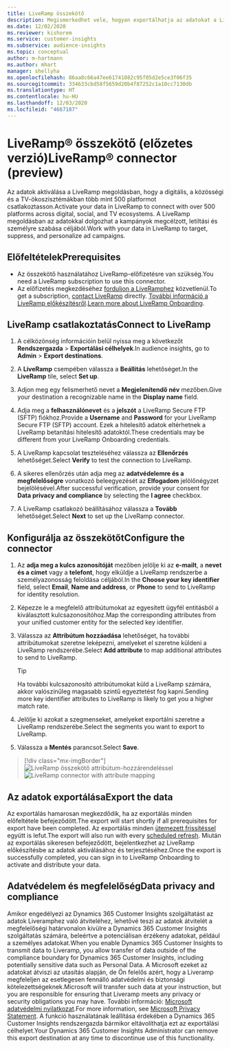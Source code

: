```yaml
---
title: LiveRamp összekötő
description: Megismerkedhet vele, hogyan exportálhatja az adatokat a LiveRamp megoldásba.
ms.date: 12/02/2020
ms.reviewer: kishorem
ms.service: customer-insights
ms.subservice: audience-insights
ms.topic: conceptual
author: m-hartmann
ms.author: mhart
manager: shellyha
ms.openlocfilehash: 86aa8c66a47ee61741082c95f05d2e5ce3f06f35
ms.sourcegitcommit: 334633cbd58f5659d20b4f87252c1a10cc7130db
ms.translationtype: HT
ms.contentlocale: hu-HU
ms.lasthandoff: 12/03/2020
ms.locfileid: "4667187"
---
```

# <a name="liverampreg-connector-preview"></a><span data-ttu-id="b006d-103">LiveRamp&reg; összekötő (előzetes verzió)</span><span class="sxs-lookup"><span data-stu-id="b006d-103">LiveRamp&reg; connector (preview)</span></span>

<span data-ttu-id="b006d-104">Az adatok aktiválása a LiveRamp megoldásban, hogy a digitális, a közösségi és a TV-ökoszisztémákban több mint 500 platformot csatlakoztasson.</span><span class="sxs-lookup"><span data-stu-id="b006d-104">Activate your data in LiveRamp to connect with over 500 platforms across digital, social, and TV ecosystems.</span></span> <span data-ttu-id="b006d-105">A LiveRamp megoldásban az adatokkal dolgozhat a kampányok megcélzott, letiltási és személyre szabása céljából.</span><span class="sxs-lookup"><span data-stu-id="b006d-105">Work with your data in LiveRamp to target, suppress, and personalize ad campaigns.</span></span>

## <a name="prerequisites"></a><span data-ttu-id="b006d-106">Előfeltételek</span><span class="sxs-lookup"><span data-stu-id="b006d-106">Prerequisites</span></span>

- <span data-ttu-id="b006d-107">Az összekötő használatához LiveRamp-előfizetésre van szükség.</span><span class="sxs-lookup"><span data-stu-id="b006d-107">You need a LiveRamp subscription to use this connector.</span></span>
- <span data-ttu-id="b006d-108">Az előfizetés megkezdéséhez [forduljon a LiveRamphez](https://liveramp.com/contact/) közvetlenül.</span><span class="sxs-lookup"><span data-stu-id="b006d-108">To get a subscription, [contact LiveRamp](https://liveramp.com/contact/) directly.</span></span> <span data-ttu-id="b006d-109">[További információ a LiveRamp előkészítésről](https://liveramp.com/our-platform/data-onboarding/).</span><span class="sxs-lookup"><span data-stu-id="b006d-109">[Learn more about LiveRamp Onboarding](https://liveramp.com/our-platform/data-onboarding/).</span></span>

## <a name="connect-to-liveramp"></a><span data-ttu-id="b006d-110">LiveRamp csatlakoztatás</span><span class="sxs-lookup"><span data-stu-id="b006d-110">Connect to LiveRamp</span></span>

1. <span data-ttu-id="b006d-111">A célközönség információin belül nyissa meg a következőt **Rendszergazda** > **Exportálási célhelyek**.</span><span class="sxs-lookup"><span data-stu-id="b006d-111">In audience insights, go to **Admin** > **Export destinations**.</span></span>

1. <span data-ttu-id="b006d-112">A **LiveRamp** csempében válassza a **Beállítás** lehetőséget.</span><span class="sxs-lookup"><span data-stu-id="b006d-112">In the **LiveRamp** tile, select **Set up**.</span></span>

1. <span data-ttu-id="b006d-113">Adjon meg egy felismerhető nevet a **Megjelenítendő név** mezőben.</span><span class="sxs-lookup"><span data-stu-id="b006d-113">Give your destination a recognizable name in the **Display name** field.</span></span>

1. <span data-ttu-id="b006d-114">Adja meg a **felhasználónevet** és a **jelszót** a LiveRamp Secure FTP (SFTP) fiókhoz.</span><span class="sxs-lookup"><span data-stu-id="b006d-114">Provide a **Username** and **Password** for your LiveRamp Secure FTP (SFTP) account.</span></span>
<span data-ttu-id="b006d-115">Ezek a hitelesítő adatok eltérhetnek a LiveRamp betanítási hitelesítő adatoktól.</span><span class="sxs-lookup"><span data-stu-id="b006d-115">These credentials may be different from your LiveRamp Onboarding credentials.</span></span>

1. <span data-ttu-id="b006d-116">A LiveRamp kapcsolat teszteléséhez válassza az **Ellenőrzés** lehetőséget.</span><span class="sxs-lookup"><span data-stu-id="b006d-116">Select **Verify** to test the connection to LiveRamp.</span></span>

1. <span data-ttu-id="b006d-117">A sikeres ellenőrzés után adja meg az **adatvédelemre és a megfelelőségre** vonatkozó beleegyezését az **Elfogadom** jelölőnégyzet bejelölésével.</span><span class="sxs-lookup"><span data-stu-id="b006d-117">After successful verification, provide your consent for **Data privacy and compliance** by selecting the **I agree** checkbox.</span></span>

1. <span data-ttu-id="b006d-118">A LiveRamp csatlakozó beállításához válassza a **Tovább** lehetőséget.</span><span class="sxs-lookup"><span data-stu-id="b006d-118">Select **Next** to set up the LiveRamp connector.</span></span>

## <a name="configure-the-connector"></a><span data-ttu-id="b006d-119">Konfigurálja az összekötőt</span><span class="sxs-lookup"><span data-stu-id="b006d-119">Configure the connector</span></span>

1. <span data-ttu-id="b006d-120">Az **adja meg a kulcs azonosítóját** mezőben jelölje ki az **e-mailt**, a **nevet és a címet** vagy a **telefont**, hogy elküldje a LiveRamp rendszerbe a személyazonosság feloldása céljából.</span><span class="sxs-lookup"><span data-stu-id="b006d-120">In the **Choose your key identifier** field, select **Email**,  **Name and address**, or **Phone** to send to LiveRamp for identity resolution.</span></span>

1. <span data-ttu-id="b006d-121">Képezze le a megfelelő attribútumokat az egyesített ügyfél entitásból a kiválasztott kulcsazonosítóhoz.</span><span class="sxs-lookup"><span data-stu-id="b006d-121">Map the corresponding attributes from your unified customer entity for the selected key identifier.</span></span>

1. <span data-ttu-id="b006d-122">Válassza az **Attribútum hozzáadása** lehetőséget, ha további attribútumokat szeretne leképezni, amelyeket el szeretne küldeni a LiveRamp rendszerébe.</span><span class="sxs-lookup"><span data-stu-id="b006d-122">Select **Add attribute** to map additional attributes to send to LiveRamp.</span></span>

   > [!TIP]
   > <span data-ttu-id="b006d-123">Ha további kulcsazonosító attribútumokat küld a LiveRamp számára, akkor valószínűleg magasabb szintű egyeztetést fog kapni.</span><span class="sxs-lookup"><span data-stu-id="b006d-123">Sending more key identifier attributes to LiveRamp is likely to get you a higher match rate.</span></span>

1. <span data-ttu-id="b006d-124">Jelölje ki azokat a szegmenseket, amelyeket exportálni szeretne a LiveRamp rendszerébe.</span><span class="sxs-lookup"><span data-stu-id="b006d-124">Select the segments you want to export to LiveRamp.</span></span>

1. <span data-ttu-id="b006d-125">Válassza a **Mentés** parancsot.</span><span class="sxs-lookup"><span data-stu-id="b006d-125">Select **Save**.</span></span>

> [!div class="mx-imgBorder"]
> <span data-ttu-id="b006d-126">![LiveRamp összekötő attribútum-hozzárendeléssel](media/export-liveramp-segments.png "LiveRamp összekötő attribútum-hozzárendeléssel")</span><span class="sxs-lookup"><span data-stu-id="b006d-126">![LiveRamp connector with attribute mapping](media/export-liveramp-segments.png "LiveRamp connector with attribute mapping")</span></span>

## <a name="export-the-data"></a><span data-ttu-id="b006d-127">Az adatok exportálása</span><span class="sxs-lookup"><span data-stu-id="b006d-127">Export the data</span></span>

<span data-ttu-id="b006d-128">Az exportálás hamarosan megkezdődik, ha az exportálás minden előfeltétele befejeződött.</span><span class="sxs-lookup"><span data-stu-id="b006d-128">The export will start shortly if all prerequisites for export have been completed.</span></span> <span data-ttu-id="b006d-129">Az exportálás minden [ütemezett frissítéssel](system.md#schedule-tab) együtt is lefut.</span><span class="sxs-lookup"><span data-stu-id="b006d-129">The export will also run with every [scheduled refresh](system.md#schedule-tab).</span></span>
<span data-ttu-id="b006d-130">Miután az exportálás sikeresen befejeződött, bejelentkezhet az LiveRamp előkészítésbe az adatok aktiválásához és terjesztéséhez.</span><span class="sxs-lookup"><span data-stu-id="b006d-130">Once the export is successfully completed, you can sign in to LiveRamp Onboarding to activate and distribute your data.</span></span>

## <a name="data-privacy-and-compliance"></a><span data-ttu-id="b006d-131">Adatvédelem és megfelelőség</span><span class="sxs-lookup"><span data-stu-id="b006d-131">Data privacy and compliance</span></span>

<span data-ttu-id="b006d-132">Amikor engedélyezi az Dynamics 365 Customer Insights szolgáltatást az adatok Liveramphez való átviteléhez, lehetővé teszi az adatok átvitelét a megfelelőségi határvonalon kívülre a Dynamics 365 Customer Insights szolgáltatás számára, beleértve a potenciálisan érzékeny adatokat, például a személyes adatokat.</span><span class="sxs-lookup"><span data-stu-id="b006d-132">When you enable Dynamics 365 Customer Insights to transmit data to Liveramp, you allow transfer of data outside of the compliance boundary for Dynamics 365 Customer Insights, including potentially sensitive data such as Personal Data.</span></span> <span data-ttu-id="b006d-133">A Microsoft ezeket az adatokat átviszi az utasítás alapján, de Ön felelős azért, hogy a Liveramp megfeleljen az esetlegesen fennálló adatvédelmi és biztonsági kötelezettségeknek.</span><span class="sxs-lookup"><span data-stu-id="b006d-133">Microsoft will transfer such data at your instruction, but you are responsible for ensuring that Liveramp meets any privacy or security obligations you may have.</span></span> <span data-ttu-id="b006d-134">További információ: [Microsoft adatvédelmi nyilatkozat](https://go.microsoft.com/fwlink/?linkid=396732).</span><span class="sxs-lookup"><span data-stu-id="b006d-134">For more information, see [Microsoft Privacy Statement](https://go.microsoft.com/fwlink/?linkid=396732).</span></span>
<span data-ttu-id="b006d-135">A funkció használatának leállítása érdekében a Dynamics 365 Customer Insights rendszergazda bármikor eltávolíthatja ezt az exportálási célhelyet.</span><span class="sxs-lookup"><span data-stu-id="b006d-135">Your Dynamics 365 Customer Insights Administrator can remove this export destination at any time to discontinue use of this functionality.</span></span>